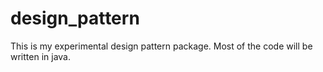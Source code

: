 design_pattern
==============
This is my experimental design pattern package.
Most of the code will be written in java.
